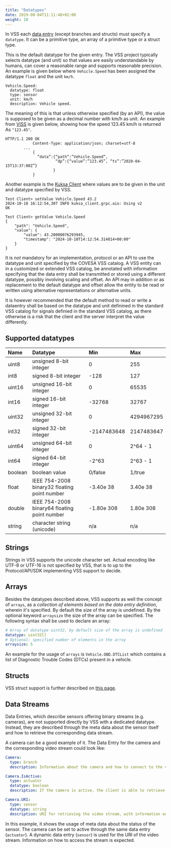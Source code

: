 ```yaml
---
title: "Datatypes"
date: 2019-08-04T11:11:48+02:00
weight: 10
---
```


In VSS each [data entry](/vehicle_signal_specification/rule_set/data_entry/) (except branches and structs) must specify a ```datatype```.
It can be a primitive type, an array of a primitive type or a struct type.

This is the default datatype for the given entry.
The VSS project typically selects datatype (and unit) so that values are easily understandable by humans,
can cover a reasonable range and supports reasonable precision.
An example is given below where `Vehicle.Speed` has been assigned the datatype `float` and the unit `km/h`.

```
Vehicle.Speed:
  datatype: float
  type: sensor
  unit: km/h
  description: Vehicle speed.
```

The meaning of this is that unless otherwise specified (by an API), the value is supposed to be given as a decimal number with km/h as unit.
An example from [VISS](https://github.com/COVESA/vehicle-information-service-specification) is given below, showing how the speed 123.45 km/h is returned As `"123.45"`.

```
HTTP/1.1 200 OK
            Content-Type: application/json; charset=utf-8
	    ...
            {
              “data”:{“path”:”Vehicle.Speed”,
                      “dp”:{“value”:”123.45”, “ts”:”2020-04-15T13:37:00Z”}
                     }
            }
```

Another example is the [Kuksa Client](https://github.com/eclipse-kuksa/kuksa-python-sdk) where values are to be given in the unit and datatype specified by VSS.

```
Test Client> setValue Vehicle.Speed 43.2
2024-10-18 16:12:54,307 INFO kuksa_client.grpc.aio: Using v2
OK

Test Client> getValue Vehicle.Speed
{
    "path": "Vehicle.Speed",
    "value": {
        "value": 43.20000076293945,
        "timestamp": "2024-10-18T14:12:54.314814+00:00"
    }
}
```

It is *not* mandatory for an implementation, protocol or an API to use the datatype and unit specified by the COVESA VSS catalog.
A VSS entity can in a customized or extended VSS catalog, be annotated with information specifying that the data entry shall be transmitted or stored using a different datatype, possibly involving scaling and offset. An API may in addition or as replacement to the default datatype and offset allow the entity to be read or written using alternative representations or alternative units.

It is however recommended that the default method to read or write a dataentry shall be based on the datatype and unit definined in the standard VSS catalog for signals definied in the standard VSS catalog, as there otherwise is a risk that the client and the server interpret the value differently.


## Supported datatypes

Name       | Datatype                   | Min  | Max
:----------|:---------------------------|:-----|:---
uint8      | unsigned 8-bit integer     | 0    | 255
int8       | signed 8-bit integer       | -128 | 127
uint16     | unsigned 16-bit integer    |  0   | 65535
int16      | signed 16-bit integer      | -32768 | 32767
uint32     | unsigned 32-bit integer    | 0 | 4294967295
int32      | signed 32-bit integer      | -2147483648 | 2147483647
uint64     | unsigned 64-bit integer    | 0    | 2^64 - 1
int64      | signed 64-bit integer      | -2^63 | 2^63 - 1
boolean    | boolean value              | 0/false | 1/true
float      | IEEE 754-2008 binary32 floating point number | -3.40e 38 | 3.40e 38
double     | IEEE 754-2008 binary64 floating point number | -1.80e 308 | 1.80e 308
string     | character string (unicode)          | n/a  | n/a

## Strings

Strings in VSS supports the unicode character set. Actual encoding like UTF-8 or UTF-16 is not
specified by VSS, that is to up to the Protocol/API/SDK implementing VSS support to decide.

## Arrays

Besides the datatypes described above, VSS supports as well the concept of
`arrays`, as a *collection of elements based on the data entry
definition*, wherein it's specified. By default the size of the array is undefined.
By the optional keyword `arraysize` the size of the array can be specified.
The following syntax shall be used to declare an array:

```yaml
# Array of datatype uint32, by default size of the array is undefined
datatype: uint32[]
# Optional: specified number of elements in the array
arraysize: 5
```

An example for the usage of `arrays` is `Vehicle.OBD.DTCList` which contains a list
of Diagnostic Trouble Codes (DTCs) present in a vehicle.

## Structs

VSS struct support is further described on [this page](/vehicle_signal_specification/rule_set/data_entry/data_types_struct/).

## Data Streams

Data Entries, which describe sensors offering binary streams
(e.g. cameras), are not supported directly by VSS with a
dedicated datatype. Instead, they are described through the
meta data about the sensor itself and how to retrieve the
corresponding data stream.

A camera can be a good example of it. The Data Entry for the camera
and the corresponding video stream could look like:

```yaml
Camera:
  type: branch
  description: Information about the camera and how to connect to the video stream

Camera.IsActive:
  type: actuator
  datatype: boolean
  description: If the camera is active, the client is able to retrieve the video stream

Camera.URI:
  type: sensor
  datatype: string
  description: URI for retrieving the video stream, with information on how to access the stream (e.g. protocol,  data format, encoding, etc.)

```

In this example, it shows the usage of meta data about
the status of the sensor. The camera can be set to active through
the same data entry (`actuator`). A dynamic data entry (`sensor`)
is used for the URI of the video stream. Information on how to access
the stream is expected.
